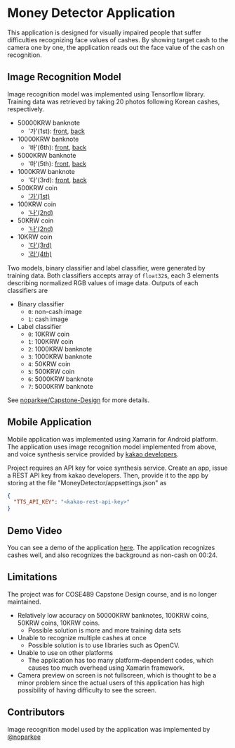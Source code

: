 # Money Detector Application

This application is designed for visually impaired people that suffer difficulties recognizing face values of cashes. By showing target cash to the camera one by one, the application reads out the face value of the cash on recognition.

## Image Recognition Model

Image recognition model was implemented using Tensorflow library. Training data was retrieved by taking 20 photos following Korean cashes, respectively.

* 50000KRW banknote
    - '가'(1st): [front](./images/50000krw-ga-observe.jpg), [back](./images/50000krw-ga-reverse.jpg)
* 10000KRW banknote
    - '바'(6th): [front](./images/10000krw-ba-observe.jpg), [back](./images/10000krw-ba-reverse.jpg)
* 5000KRW banknote
    - '마'(5th): [front](./images/5000krw-ma-observe.jpg), [back](./images/5000krw-ma-reverse.jpg)
* 1000KRW banknote
    - '다'(3rd): [front](./images/1000krw-da-observe.jpg), [back](./images/1000krw-da-reverse.jpg)
* 500KRW coin
    - ['가'(1st)](./images/500krw-ga.png)
* 100KRW coin
    - ['나'(2nd)](./images/100krw-na.png)
* 50KRW coin
    - ['나'(2nd)](./images/50krw-na.png)
* 10KRW coin
    - ['다'(3rd)](./images/10krw-da.jpeg)
    - ['라'(4th)](./images/10krw-la.png)

Two models, binary classifier and label classifier, were generated by training data. Both classifiers accepts array of `float32`s, each 3 elements describing normalized RGB values of image data. Outputs of each classifiers are

* Binary classifier
    - `0`: non-cash image
    - `1`: cash image
* Label classifier
    - `0`: 10KRW coin
    - `1`: 100KRW coin
    - `2`: 1000KRW banknote
    - `3`: 1000KRW banknote
    - `4`: 50KRW coin
    - `5`: 500KRW coin
    - `6`: 5000KRW banknote
    - `7`: 5000KRW banknote

See [noparkee/Capstone-Design](https://github.com/noparkee/Capstone-Design) for more details.

## Mobile Application

Mobile application was implemented using Xamarin for Android platform. The application uses image recognition model implemented from above, and voice synthesis service provided by [kakao developers](https://developers.kakao.com/product/voice).

Project requires an API key for voice synthesis service. Create an app, issue a REST API key from kakao developers. Then, provide it to the app by storing at the file "MoneyDetector/appsettings.json" as
```json
{
  "TTS_API_KEY": "<kakao-rest-api-key>"
}
```

## Demo Video

You can see a demo of the application [here](https://www.youtube.com/watch?v=Ho0NijayA1c). The application recognizes cashes well, and also recognizes the background as non-cash on 00:24.

## Limitations

The project was for COSE489 Capstone Design course, and is no longer maintained.
* Relatively low accuracy on 50000KRW banknotes, 100KRW coins, 50KRW coins, 10KRW coins.
    - Possible solution is more and more training data sets
* Unable to recognize multiple cashes at once
    - Possible solution is to use libraries such as OpenCV.
* Unable to use on other platforms
    - The application has too many platform-dependent codes, which causes too much overhead using Xamarin framework.
* Camera preview on screen is not fullscreen, which is thought to be a minor problem since the actual users of this application has high possibility of having difficulty to see the screen.

## Contributors

Image recognition model used by the application was implemented by [@noparkee](https://github.com/noparkee)
